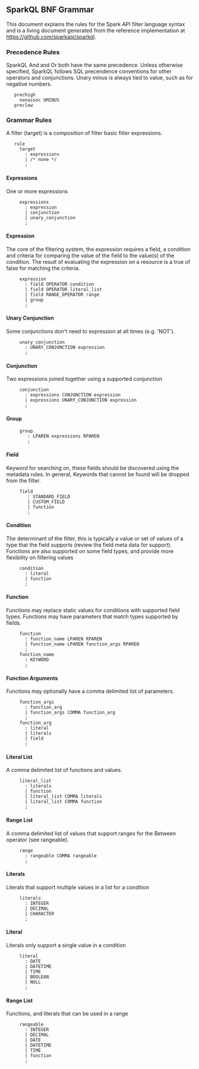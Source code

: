 ## SparkQL BNF Grammar
This document explains the rules for the Spark API filter language syntax and
is a living document generated from the reference implementation at
https://github.com/sparkapi/sparkql.
### Precedence Rules
SparkQL And and Or both have the same precedence. Unless otherwise specified,
SparkQL follows SQL precendence conventions for other operators and conjunctions.
Unary minus is always tied to value, such as for negative numbers.


```
   prechigh
     nonassoc UMINUS
   preclow
```

### Grammar Rules
A filter (target) is a composition of filter basic filter expressions.


```
   rule
     target
       : expressions
       | /* none */ 
       ;
```

#### Expressions
One or more expressions


```
     expressions
       : expression
       | conjunction
       | unary_conjunction
       ;
```

#### Expression
The core of the filtering system, the expression requires a field, a condition
and criteria for comparing the value of the field to the value(s) of the
condition. The result of evaluating the expression on a resource is a true of
false for matching the criteria.


```
     expression
       : field OPERATOR condition 
       | field OPERATOR literal_list 
       | field RANGE_OPERATOR range 
       | group
       ;
```

#### Unary Conjunction
Some conjunctions don't need to expression at all times (e.g. 'NOT').


```
     unary_conjunction
       : UNARY_CONJUNCTION expression 
       ;
```

#### Conjunction
Two expressions joined together using a supported conjunction


```
     conjunction
       : expressions CONJUNCTION expression 
       | expressions UNARY_CONJUNCTION expression 
       ;
```

#### Group


```
     group
     	: LPAREN expressions RPAREN 
     	;
```

#### Field
Keyword for searching on, these fields should be discovered using the metadata
rules. In general, Keywords that cannot be found will be dropped from the
filter.


```
     field
     	: STANDARD_FIELD
     	| CUSTOM_FIELD
     	| function
     	;
```

#### Condition
The determinant of the filter, this is typically a value or set of values of
a type that the field supports (review the field meta data for support).
Functions are also supported on some field types, and provide more flexibility
on filtering values


```
     condition
       : literal
       | function
       ;
```

#### Function
Functions may replace static values for conditions with supported field
types. Functions may have parameters that match types supported by
fields.


```
     function
       : function_name LPAREN RPAREN 
       | function_name LPAREN function_args RPAREN 
       ;
     function_name
       : KEYWORD
       ;
```

#### Function Arguments
Functions may optionally have a comma delimited list of parameters.


```
     function_args
       : function_arg 
       | function_args COMMA function_arg 
       ;
     function_arg
       : literal
       | literals
       | field
       ;
```

#### Literal List
A comma delimited list of functions and values.


```
     literal_list
       : literals 
       | function 
       | literal_list COMMA literals 
       | literal_list COMMA function 
       ;
```

#### Range List
A comma delimited list of values that support ranges for the Between operator
(see rangeable).


```
     range
       : rangeable COMMA rangeable 
       ;
```

#### Literals
Literals that support multiple values in a list for a condition


```
     literals
       : INTEGER
       | DECIMAL
       | CHARACTER
       ;
```

#### Literal
Literals only support a single value in a condition


```
     literal
       : DATE
       | DATETIME
       | TIME
       | BOOLEAN
       | NULL
       ;
```

#### Range List
Functions, and literals that can be used in a range


```
     rangeable
       : INTEGER
       | DECIMAL
       | DATE
       | DATETIME
       | TIME
       | function
       ;
```

